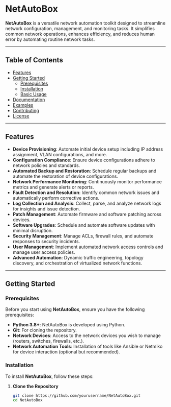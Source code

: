 # NetAutoBox

**NetAutoBox** is a versatile network automation toolkit designed to streamline network configuration, management, and monitoring tasks. It simplifies common network operations, enhances efficiency, and reduces human error by automating routine network tasks.

---

## Table of Contents

- [Features](#features)
- [Getting Started](#getting-started)
  - [Prerequisites](#prerequisites)
  - [Installation](#installation)
  - [Basic Usage](#basic-usage)
- [Documentation](#documentation)
- [Examples](#examples)
- [Contributing](#contributing)
- [License](#license)

---

## Features

- **Device Provisioning**: Automate initial device setup including IP address assignment, VLAN configurations, and more.
- **Configuration Compliance**: Ensure device configurations adhere to network policies and standards.
- **Automated Backup and Restoration**: Schedule regular backups and automate the restoration of device configurations.
- **Network Performance Monitoring**: Continuously monitor performance metrics and generate alerts or reports.
- **Fault Detection and Resolution**: Identify common network issues and automatically perform corrective actions.
- **Log Collection and Analysis**: Collect, parse, and analyze network logs for insights and issue detection.
- **Patch Management**: Automate firmware and software patching across devices.
- **Software Upgrades**: Schedule and automate software updates with minimal disruption.
- **Security Management**: Manage ACLs, firewall rules, and automate responses to security incidents.
- **User Management**: Implement automated network access controls and manage user access policies.
- **Advanced Automation**: Dynamic traffic engineering, topology discovery, and orchestration of virtualized network functions.

---

## Getting Started

### Prerequisites

Before you start using **NetAutoBox**, ensure you have the following prerequisites:

- **Python 3.8+**: NetAutoBox is developed using Python.
- **Git**: For cloning the repository.
- **Network Devices**: Access to the network devices you wish to manage (routers, switches, firewalls, etc.).
- **Network Automation Tools**: Installation of tools like Ansible or Netmiko for device interaction (optional but recommended).

### Installation

To install **NetAutoBox**, follow these steps:

1. **Clone the Repository**

   ```sh
   git clone https://github.com/yourusername/NetAutoBox.git
   cd NetAutoBox
